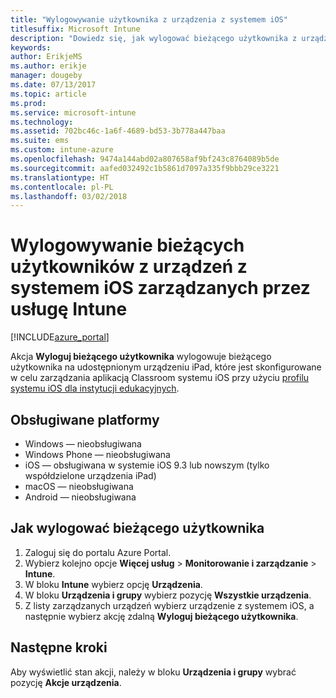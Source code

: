 ```yaml
---
title: "Wylogowywanie użytkownika z urządzenia z systemem iOS"
titlesuffix: Microsoft Intune
description: "Dowiedz się, jak wylogować bieżącego użytkownika z urządzenia z systemem iOS przy użyciu usługi Intune."
keywords: 
author: ErikjeMS
ms.author: erikje
manager: dougeby
ms.date: 07/13/2017
ms.topic: article
ms.prod: 
ms.service: microsoft-intune
ms.technology: 
ms.assetid: 702bc46c-1a6f-4689-bd53-3b778a447baa
ms.suite: ems
ms.custom: intune-azure
ms.openlocfilehash: 9474a144abd02a807658af9bf243c8764089b5de
ms.sourcegitcommit: aafed032492c1b5861d7097a335f9bbb29ce3221
ms.translationtype: HT
ms.contentlocale: pl-PL
ms.lasthandoff: 03/02/2018
---
```

# <a name="logout-the-current-user-on-intune-managed-ios-devices"></a>Wylogowywanie bieżących użytkowników z urządzeń z systemem iOS zarządzanych przez usługę Intune


[!INCLUDE[azure_portal](./includes/azure_portal.md)]


Akcja **Wyloguj bieżącego użytkownika** wylogowuje bieżącego użytkownika na udostępnionym urządzeniu iPad, które jest skonfigurowane w celu zarządzania aplikacją Classroom systemu iOS przy użyciu [profilu systemu iOS dla instytucji edukacyjnych](education-settings-configure-ios.md). 

## <a name="supported-platforms"></a>Obsługiwane platformy

- Windows — nieobsługiwana
- Windows Phone — nieobsługiwana
- iOS — obsługiwana w systemie iOS 9.3 lub nowszym (tylko współdzielone urządzenia iPad)
- macOS — nieobsługiwana
- Android — nieobsługiwana

## <a name="how-to-logout-the-current-user"></a>Jak wylogować bieżącego użytkownika

1.  Zaloguj się do portalu Azure Portal.
2.  Wybierz kolejno opcje **Więcej usług** > **Monitorowanie i zarządzanie** > **Intune**.
3.  W bloku **Intune** wybierz opcję **Urządzenia**.
4.  W bloku **Urządzenia i grupy** wybierz pozycję **Wszystkie urządzenia**.
5.  Z listy zarządzanych urządzeń wybierz urządzenie z systemem iOS, a następnie wybierz akcję zdalną **Wyloguj bieżącego użytkownika**.

## <a name="next-steps"></a>Następne kroki

Aby wyświetlić stan akcji, należy w bloku **Urządzenia i grupy** wybrać pozycję **Akcje urządzenia**.
